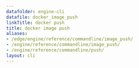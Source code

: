 ```yaml
---
datafolder: engine-cli
datafile: docker_image_push
linkTitle: docker push
title: docker image push
aliases:
- /edge/engine/reference/commandline/image_push/
- /engine/reference/commandline/image_push/
- /engine/reference/commandline/push/
layout: cli
---
```


<!--
This page is automatically generated from Docker's source code. If you want to
suggest a change to the text that appears here, open a ticket or pull request
in the source repository on GitHub:

https://github.com/docker/cli
-->
